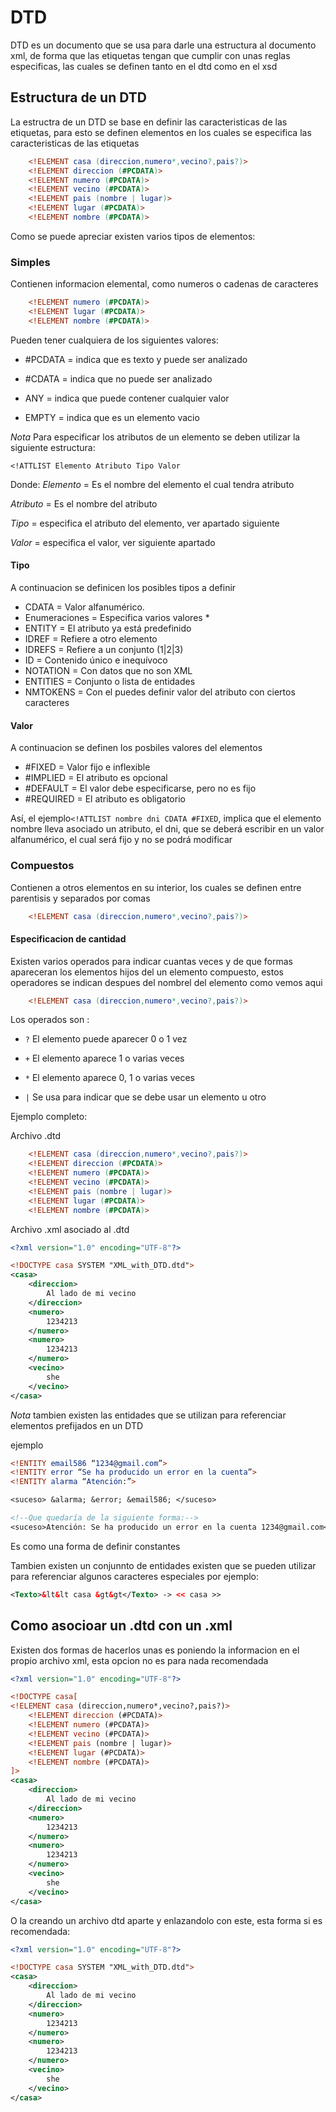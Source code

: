 # DTD

DTD es un documento que se usa para darle una estructura al documento xml, de forma que las etiquetas tengan que cumplir con unas reglas especificas, las cuales se definen tanto en el dtd como en el xsd

## Estructura de un DTD

La estructra de un DTD se base en definir las caracteristicas de las etiquetas, para esto se definen elementos en los cuales se especifica las caracteristicas de las etiquetas

```dtd
    <!ELEMENT casa (direccion,numero*,vecino?,pais?)>
    <!ELEMENT direccion (#PCDATA)>
    <!ELEMENT numero (#PCDATA)>
    <!ELEMENT vecino (#PCDATA)> 
    <!ELEMENT pais (nombre | lugar)>
    <!ELEMENT lugar (#PCDATA)>
    <!ELEMENT nombre (#PCDATA)>
```

Como se puede apreciar existen varios tipos de elementos:

### Simples

Contienen informacion elemental, como numeros o cadenas de caracteres

```dtd
    <!ELEMENT numero (#PCDATA)>
    <!ELEMENT lugar (#PCDATA)>
    <!ELEMENT nombre (#PCDATA)>
```

Pueden tener cualquiera de los siguientes valores:

- #PCDATA = indica que es texto y puede ser analizado

- #CDATA = indica que no puede ser analizado

- ANY = indica que puede contener cualquier valor

- EMPTY = indica que es un elemento vacio

*Nota* Para especificar los atributos de un elemento se deben utilizar la siguiente estructura:

```<!ATTLIST Elemento Atributo Tipo Valor```

Donde:
*Elemento* = Es el nombre del elemento el cual tendra atributo

*Atributo* = Es el nombre del atributo

*Tipo* = especifica el atributo del elemento, ver apartado siguiente

*Valor* = especifica el valor, ver siguiente apartado

#### Tipo

A continuacion se definicen los posibles tipos a definir

- CDATA = Valor alfanumérico.
- Enumeraciones = Especifica varios valores *
- ENTITY = El atributo ya está predefinido
- IDREF = Refiere a otro elemento
- IDREFS = Refiere a un conjunto (1|2|3)
- ID = Contenido único e inequívoco
- NOTATION = Con datos que no son XML
- ENTITIES = Conjunto o lista de entidades
- NMTOKENS = Con el puedes definir valor del atributo con
ciertos caracteres

#### Valor

A continuacion se definen los posbiles valores del elementos

- #FIXED = Valor fijo e inflexible
- #IMPLIED = El atributo es opcional
- #DEFAULT = El valor debe especificarse, pero no es fijo
- #REQUIRED = El atributo es obligatorio

Así, el ejemplo```<!ATTLIST nombre dni CDATA #FIXED```, implica
que el elemento nombre lleva asociado un atributo, el dni, que
se deberá escribir en un valor alfanumérico, el cual será fijo y
no se podrá modificar

### Compuestos

Contienen a otros elementos en su interior, los cuales se definen entre parentisis y separados por comas

```dtd
    <!ELEMENT casa (direccion,numero*,vecino?,pais?)>
```

#### Especificacion de cantidad

Existen varios operados para indicar cuantas veces y de que formas apareceran los elementos hijos del un elemento compuesto, estos operadores se indican despues del nombrel del elemento como vemos aqui

```dtd
    <!ELEMENT casa (direccion,numero*,vecino?,pais?)>
```

Los operados son :

- ```?``` El elemento puede aparecer 0 o 1 vez

- ```+``` El elemento aparece 1 o varias veces

- ```*``` El elemento aparece 0, 1 o varias veces

- ```|``` Se usa para indicar que se debe usar un elemento u otro

Ejemplo completo:

Archivo .dtd

```dtd
    <!ELEMENT casa (direccion,numero*,vecino?,pais?)>
    <!ELEMENT direccion (#PCDATA)>
    <!ELEMENT numero (#PCDATA)>
    <!ELEMENT vecino (#PCDATA)> 
    <!ELEMENT pais (nombre | lugar)>
    <!ELEMENT lugar (#PCDATA)>
    <!ELEMENT nombre (#PCDATA)>
```

Archivo .xml asociado al .dtd

```xml
<?xml version="1.0" encoding="UTF-8"?>

<!DOCTYPE casa SYSTEM "XML_with_DTD.dtd">
<casa>
    <direccion>
        Al lado de mi vecino
    </direccion>
    <numero>
        1234213
    </numero>
    <numero>
        1234213
    </numero>
    <vecino>
        she
    </vecino>
</casa>
```

*Nota* tambien existen las entidades que se utilizan para referenciar elementos prefijados en un DTD

ejemplo

```dtd
<!ENTITY email586 “1234@gmail.com”>
<!ENTITY error “Se ha producido un error en la cuenta”>
<!ENTITY alarma “Atención:”>

<suceso> &alarma; &error; &email586; </suceso>

<!--Que quedaría de la siguiente forma:-->
<suceso>Atención: Se ha producido un error en la cuenta 1234@gmail.com</suceso>
```

Es como una forma de definir constantes

Tambien existen un conjunnto de entidades existen que se pueden utilizar para referenciar algunos caracteres especiales por ejemplo:

```xml
<Texto>&lt&lt casa &gt&gt</Texto> -> << casa >>
```

## Como asocioar un .dtd con un .xml

Existen dos formas de hacerlos unas es poniendo la informacion en el propio archivo xml, esta opcion no es para nada recomendada

```xml
<?xml version="1.0" encoding="UTF-8"?>

<!DOCTYPE casa[
<!ELEMENT casa (direccion,numero*,vecino?,pais?)>
    <!ELEMENT direccion (#PCDATA)>
    <!ELEMENT numero (#PCDATA)>
    <!ELEMENT vecino (#PCDATA)> 
    <!ELEMENT pais (nombre | lugar)>
    <!ELEMENT lugar (#PCDATA)>
    <!ELEMENT nombre (#PCDATA)>
]>
<casa>
    <direccion>
        Al lado de mi vecino
    </direccion>
    <numero>
        1234213
    </numero>
    <numero>
        1234213
    </numero>
    <vecino>
        she
    </vecino>
</casa>
```

O la creando un archivo dtd aparte y enlazandolo con este, esta forma si es recomendada:

```xml
<?xml version="1.0" encoding="UTF-8"?>

<!DOCTYPE casa SYSTEM "XML_with_DTD.dtd">
<casa>
    <direccion>
        Al lado de mi vecino
    </direccion>
    <numero>
        1234213
    </numero>
    <numero>
        1234213
    </numero>
    <vecino>
        she
    </vecino>
</casa>
```
